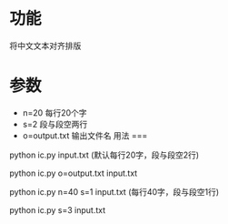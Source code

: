 功能
 ===
 将中文文本对齐排版
 
 参数
 ===
  - n=20  每行20个字
  - s=2   段与段空两行
  -  o=output.txt 输出文件名
 用法
 ===
 
python ic.py input.txt  (默认每行20字，段与段空2行)

python ic.py o=output.txt input.txt

python ic.py n=40 s=1 input.txt (每行40字，段与段空1行)

python ic.py s=3 input.txt


